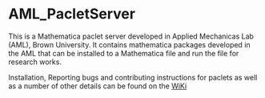 # AML_PacletServer

This is a Mathematica paclet server developed in Applied Mechanicas Lab (AML), Brown University. It contains mathematica packages developed 
in the AML that can be installed to a Mathematica file and run the file for research works. 

Installation, Reporting bugs and contributing instructions for paclets as well as a number of other details can be found on the [WiKi](https://github.com/MdMasiurRahaman/AML_PacletServer/wiki)
